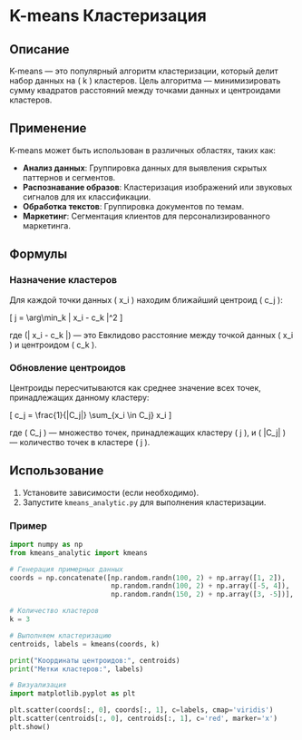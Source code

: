 # K-means Кластеризация

## Описание

K-means — это популярный алгоритм кластеризации, который делит набор данных на \( k \) кластеров. Цель алгоритма — минимизировать сумму квадратов расстояний между точками данных и центроидами кластеров.

## Применение

K-means может быть использован в различных областях, таких как:

- **Анализ данных**: Группировка данных для выявления скрытых паттернов и сегментов.
- **Распознавание образов**: Кластеризация изображений или звуковых сигналов для их классификации.
- **Обработка текстов**: Группировка документов по темам.
- **Маркетинг**: Сегментация клиентов для персонализированного маркетинга.

## Формулы

### Назначение кластеров

Для каждой точки данных \( x_i \) находим ближайший центроид \( c_j \):

\[ 
j = \arg\min_k \| x_i - c_k \|^2 
\]

где \(\| x_i - c_k \|\) — это Евклидово расстояние между точкой данных \( x_i \) и центроидом \( c_k \).

### Обновление центроидов

Центроиды пересчитываются как среднее значение всех точек, принадлежащих данному кластеру:

\[ 
c_j = \frac{1}{|C_j|} \sum_{x_i \in C_j} x_i 
\]

где \( C_j \) — множество точек, принадлежащих кластеру \( j \), и \( |C_j| \) — количество точек в кластере \( j \).

## Использование

1. Установите зависимости (если необходимо).
2. Запустите `kmeans_analytic.py` для выполнения кластеризации.

### Пример

```python
import numpy as np
from kmeans_analytic import kmeans

# Генерация примерных данных
coords = np.concatenate([np.random.randn(100, 2) + np.array([1, 2]),
                         np.random.randn(100, 2) + np.array([-5, 4]),
                         np.random.randn(150, 2) + np.array([3, -5])], axis=0)

# Количество кластеров
k = 3

# Выполняем кластеризацию
centroids, labels = kmeans(coords, k)

print("Координаты центроидов:", centroids)
print("Метки кластеров:", labels)

# Визуализация
import matplotlib.pyplot as plt

plt.scatter(coords[:, 0], coords[:, 1], c=labels, cmap='viridis')
plt.scatter(centroids[:, 0], centroids[:, 1], c='red', marker='x')
plt.show()




